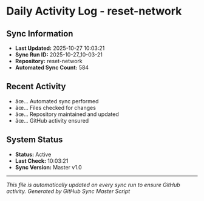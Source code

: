 ﻿# Daily Activity Log - reset-network

## Sync Information
- **Last Updated:** 2025-10-27 10:03:21
- **Sync Run ID:** 2025-10-27_10-03-21
- **Repository:** reset-network
- **Automated Sync Count:** 584

## Recent Activity
- âœ… Automated sync performed
- âœ… Files checked for changes
- âœ… Repository maintained and updated
- âœ… GitHub activity ensured

## System Status
- **Status:** Active
- **Last Check:** 10:03:21
- **Sync Version:** Master v1.0

---
*This file is automatically updated on every sync run to ensure GitHub activity.*
*Generated by GitHub Sync Master Script*
